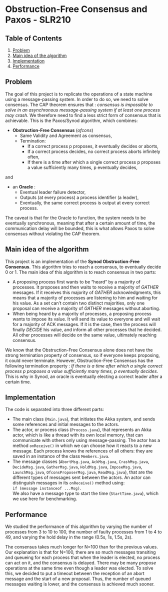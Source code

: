 # Obstruction-Free Consensus and Paxos - SLR210

## Table of Contents
1. [Problem](#problem)
2. [Main idea of the algorithm](#idea)
3. [Implementation](#implementation)
4. [Performance](#performance)

## Problem
The goal of this project is to replicate the operations of a state machine using a message-passing system.
In order to do so, we need to solve consensus. The CAP theorem ensures that : *consensus is impossible to solve in an asynchronous message-passing system if at least one process may crash*. We therefore need to find a less strict form of consensus that is achievable.
This is the Paxos/Synod algorithm, which combines:
* **Obstruction-Free Consensus** (*ofcons*)  
  * Same Validity and Agreement as consensus,
  * Termination:
    * If a correct process p proposes, it eventually decides or aborts,
    * If a correct process decides, no correct process aborts infinitely often,
    * If there is a time after which a single correct process p proposes a value sufficiently many times, p eventually decides,

and
* an **Oracle** :
  * Eventual leader failure detector,
  * Outputs (at every process) a process identifier (a leader),
  * Eventually, the same correct process is output at every correct process.

The caveat is that for the Oracle to function, the system needs to be eventually synchronous, meaning that after a certain amount of time, the communication delay will be bounded, this is what allows Paxos to solve consensus without violating the CAP theorem.

## Main idea of the algorithm<a name="idea"/>
This project is an implementation of the **Synod Obstruction-Free Consensus**. This algorithm tries to reach a consensus, to eventually decide 0 or 1.
The main idea of this algorithm is to reach consensus in two parts:
* A proposing process first wants to be “heard” by a majority of processes. It proposes and then waits to receive a majority of *GATHER* messages. If it receives this majority of *GATHER* acknowledgments, this means that a majority of processes are listening to him and waiting for his value. As a set can’t contain two distinct majorities, only one proposal can receive a majority of *GATHER* messages without aborting.
* When being heard by a majority of processes, a proposing process wants to impose its value. It will send its value to everyone and will wait for a majority of ACK messages. If it is the case, then the process will finally *DECIDE* his value, and inform all other processes that he decided. All other processes will decide on the same value, ultimately reaching consensus.

We know that the Obstruction-Free Consensus alone does not have the strong termination property of consensus, so if everyone keeps proposing, it could never terminate. However, Obstruction-Free Consensus has the following termination property : *If there is a time after which a single correct process p proposes a value sufficiently many times, p eventually decides*.
This is why in Synod, an oracle is eventually electing a correct leader after a certain time.


## Implementation

The code is separated into three different parts:

* The main class (`Main.java`), that initiates the Akka system, and sends some references and initial messages to the actors.
* The actor, or process class (`Process.java`), that represents an Akka actor, which is like a thread with its own local memory, that can communicate with others only using message-passing. The actor has a method `onReceive()` in which we can choose how it reacts to a new message. Each process knows the references of all others: they are saved in an instance of the class `Members.java`.
* The message classes (`AbortMsg.java`, `AckMsg.java`, `CrashMsg.java`, `DecideMsg.java`, `GatherMsg.java`, `HoldMsg.java`, `ImposeMsg.java`, `LaunchMsg.java`, `OfconsProposerMsg.java`, `ReadMsg.java`), that are the different types of messages sent between the actors. An actor can distinguish messages in its `onReceive()` method using:<br>
 `if (message instanceof ...Msg)`.<br>
We also have a message type to start the time (`StartTime.java`), which we use here for benchmarking.

## Performance
We studied the performance of this algorithm by varying the number of processes from 3 to 10 to 100, the number of faulty processes from 1 to 4 to 49, and varying the hold delay in the range (0.5s, 1s, 1.5s, 2s).

The consensus takes much longer for N=100 than for the previous values.
Our explanation is that for N=100, there are so much messages transiting and queueing for each process that when the leader is elected, no process can act on it, and the consensus is delayed. There may be many *propose* operations at the same time even though a leader was elected.
To solve this, we decided to put a timeout between the reception of an abort message and the start of a new proposal. Thus, the number of queued messages waiting is lower, and the consensus is achieved much sooner.
